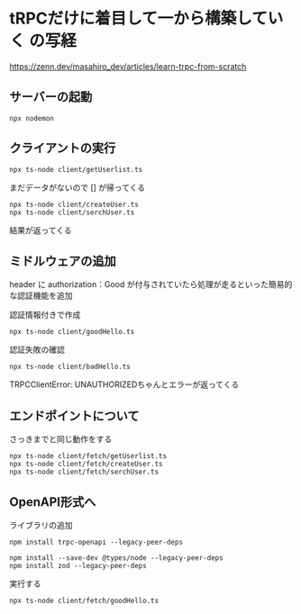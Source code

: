 
# tRPCだけに着目して一から構築していく の写経
https://zenn.dev/masahiro_dev/articles/learn-trpc-from-scratch

## サーバーの起動
```
npx nodemon
```

## クライアントの実行
```
npx ts-node client/getUserlist.ts
```
まだデータがないので [] が帰ってくる


```
npx ts-node client/createUser.ts
npx ts-node client/serchUser.ts
```
結果が返ってくる

## ミドルウェアの追加
header に authorization：Good が付与されていたら処理が走るといった簡易的な認証機能を追加

認証情報付きで作成
```
npx ts-node client/goodHello.ts
```

認証失敗の確認
```
npx ts-node client/badHello.ts
```
TRPCClientError: UNAUTHORIZEDちゃんとエラーが返ってくる

## エンドポイントについて
さっきまでと同じ動作をする
```
npx ts-node client/fetch/getUserlist.ts
npx ts-node client/fetch/createUser.ts
npx ts-node client/fetch/serchUser.ts
```

## OpenAPI形式へ
ライブラリの追加
```
npm install trpc-openapi --legacy-peer-deps
```

```
npm install --save-dev @types/node --legacy-peer-deps
npm install zod --legacy-peer-deps
```

実行する
```
npx ts-node client/fetch/goodHello.ts
```
